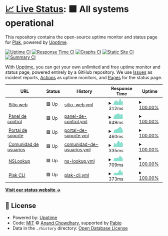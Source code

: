 # [📈 Live Status](https://status.plak.io): <!--live status--> **🟩 All systems operational**

This repository contains the open-source uptime monitor and status page for [Plak](https://plak.io), powered by [Upptime](https://github.com/upptime/upptime).

[![Uptime CI](https://github.com/plakio/uptime/workflows/Uptime%20CI/badge.svg)](https://github.com/plakio/uptime/actions?query=workflow%3A%22Uptime+CI%22)
[![Response Time CI](https://github.com/plakio/uptime/workflows/Response%20Time%20CI/badge.svg)](https://github.com/plakio/uptime/actions?query=workflow%3A%22Response+Time+CI%22)
[![Graphs CI](https://github.com/plakio/uptime/workflows/Graphs%20CI/badge.svg)](https://github.com/plakio/uptime/actions?query=workflow%3A%22Graphs+CI%22)
[![Static Site CI](https://github.com/plakio/uptime/workflows/Static%20Site%20CI/badge.svg)](https://github.com/plakio/uptime/actions?query=workflow%3A%22Static+Site+CI%22)
[![Summary CI](https://github.com/plakio/uptime/workflows/Summary%20CI/badge.svg)](https://github.com/plakio/uptime/actions?query=workflow%3A%22Summary+CI%22)

With [Upptime](https://upptime.js.org), you can get your own unlimited and free uptime monitor and status page, powered entirely by a GitHub repository. We use [Issues](https://github.com/plakio/uptime/issues) as incident reports, [Actions](https://github.com/plakio/uptime/actions) as uptime monitors, and [Pages](https://status.plak.io) for the status page.

<!--start: status pages-->
<!-- This summary is generated by Upptime (https://github.com/upptime/upptime) -->
<!-- Do not edit this manually, your changes will be overwritten -->
<!-- prettier-ignore -->
| URL | Status | History | Response Time | Uptime |
| --- | ------ | ------- | ------------- | ------ |
| <img alt="" src="https://raw.githubusercontent.com/plakio/uptime/master/assets/plak-icon.svg" height="13"> [Sitio web](https://plak.io/) | 🟩 Up | [sitio-web.yml](https://github.com/plakio/status/commits/HEAD/history/sitio-web.yml) | <details><summary><img alt="Response time graph" src="./graphs/sitio-web/response-time-week.png" height="20"> 312ms</summary><br><a href="https://status.plak.io/history/sitio-web"><img alt="Response time 267" src="https://img.shields.io/endpoint?url=https%3A%2F%2Fraw.githubusercontent.com%2Fplakio%2Fstatus%2FHEAD%2Fapi%2Fsitio-web%2Fresponse-time.json"></a><br><a href="https://status.plak.io/history/sitio-web"><img alt="24-hour response time 315" src="https://img.shields.io/endpoint?url=https%3A%2F%2Fraw.githubusercontent.com%2Fplakio%2Fstatus%2FHEAD%2Fapi%2Fsitio-web%2Fresponse-time-day.json"></a><br><a href="https://status.plak.io/history/sitio-web"><img alt="7-day response time 312" src="https://img.shields.io/endpoint?url=https%3A%2F%2Fraw.githubusercontent.com%2Fplakio%2Fstatus%2FHEAD%2Fapi%2Fsitio-web%2Fresponse-time-week.json"></a><br><a href="https://status.plak.io/history/sitio-web"><img alt="30-day response time 260" src="https://img.shields.io/endpoint?url=https%3A%2F%2Fraw.githubusercontent.com%2Fplakio%2Fstatus%2FHEAD%2Fapi%2Fsitio-web%2Fresponse-time-month.json"></a><br><a href="https://status.plak.io/history/sitio-web"><img alt="1-year response time 267" src="https://img.shields.io/endpoint?url=https%3A%2F%2Fraw.githubusercontent.com%2Fplakio%2Fstatus%2FHEAD%2Fapi%2Fsitio-web%2Fresponse-time-year.json"></a></details> | <details><summary><a href="https://status.plak.io/history/sitio-web">100.00%</a></summary><a href="https://status.plak.io/history/sitio-web"><img alt="All-time uptime 100.00%" src="https://img.shields.io/endpoint?url=https%3A%2F%2Fraw.githubusercontent.com%2Fplakio%2Fstatus%2FHEAD%2Fapi%2Fsitio-web%2Fuptime.json"></a><br><a href="https://status.plak.io/history/sitio-web"><img alt="24-hour uptime 100.00%" src="https://img.shields.io/endpoint?url=https%3A%2F%2Fraw.githubusercontent.com%2Fplakio%2Fstatus%2FHEAD%2Fapi%2Fsitio-web%2Fuptime-day.json"></a><br><a href="https://status.plak.io/history/sitio-web"><img alt="7-day uptime 100.00%" src="https://img.shields.io/endpoint?url=https%3A%2F%2Fraw.githubusercontent.com%2Fplakio%2Fstatus%2FHEAD%2Fapi%2Fsitio-web%2Fuptime-week.json"></a><br><a href="https://status.plak.io/history/sitio-web"><img alt="30-day uptime 100.00%" src="https://img.shields.io/endpoint?url=https%3A%2F%2Fraw.githubusercontent.com%2Fplakio%2Fstatus%2FHEAD%2Fapi%2Fsitio-web%2Fuptime-month.json"></a><br><a href="https://status.plak.io/history/sitio-web"><img alt="1-year uptime 100.00%" src="https://img.shields.io/endpoint?url=https%3A%2F%2Fraw.githubusercontent.com%2Fplakio%2Fstatus%2FHEAD%2Fapi%2Fsitio-web%2Fuptime-year.json"></a></details>
| <img alt="" src="https://raw.githubusercontent.com/plakio/uptime/master/assets/plak-icon.svg" height="13"> [Panel de control](https://cloud.plak.io/login) | 🟩 Up | [panel-de-control.yml](https://github.com/plakio/status/commits/HEAD/history/panel-de-control.yml) | <details><summary><img alt="Response time graph" src="./graphs/panel-de-control/response-time-week.png" height="20"> 849ms</summary><br><a href="https://status.plak.io/history/panel-de-control"><img alt="Response time 733" src="https://img.shields.io/endpoint?url=https%3A%2F%2Fraw.githubusercontent.com%2Fplakio%2Fstatus%2FHEAD%2Fapi%2Fpanel-de-control%2Fresponse-time.json"></a><br><a href="https://status.plak.io/history/panel-de-control"><img alt="24-hour response time 759" src="https://img.shields.io/endpoint?url=https%3A%2F%2Fraw.githubusercontent.com%2Fplakio%2Fstatus%2FHEAD%2Fapi%2Fpanel-de-control%2Fresponse-time-day.json"></a><br><a href="https://status.plak.io/history/panel-de-control"><img alt="7-day response time 849" src="https://img.shields.io/endpoint?url=https%3A%2F%2Fraw.githubusercontent.com%2Fplakio%2Fstatus%2FHEAD%2Fapi%2Fpanel-de-control%2Fresponse-time-week.json"></a><br><a href="https://status.plak.io/history/panel-de-control"><img alt="30-day response time 767" src="https://img.shields.io/endpoint?url=https%3A%2F%2Fraw.githubusercontent.com%2Fplakio%2Fstatus%2FHEAD%2Fapi%2Fpanel-de-control%2Fresponse-time-month.json"></a><br><a href="https://status.plak.io/history/panel-de-control"><img alt="1-year response time 733" src="https://img.shields.io/endpoint?url=https%3A%2F%2Fraw.githubusercontent.com%2Fplakio%2Fstatus%2FHEAD%2Fapi%2Fpanel-de-control%2Fresponse-time-year.json"></a></details> | <details><summary><a href="https://status.plak.io/history/panel-de-control">100.00%</a></summary><a href="https://status.plak.io/history/panel-de-control"><img alt="All-time uptime 100.00%" src="https://img.shields.io/endpoint?url=https%3A%2F%2Fraw.githubusercontent.com%2Fplakio%2Fstatus%2FHEAD%2Fapi%2Fpanel-de-control%2Fuptime.json"></a><br><a href="https://status.plak.io/history/panel-de-control"><img alt="24-hour uptime 100.00%" src="https://img.shields.io/endpoint?url=https%3A%2F%2Fraw.githubusercontent.com%2Fplakio%2Fstatus%2FHEAD%2Fapi%2Fpanel-de-control%2Fuptime-day.json"></a><br><a href="https://status.plak.io/history/panel-de-control"><img alt="7-day uptime 100.00%" src="https://img.shields.io/endpoint?url=https%3A%2F%2Fraw.githubusercontent.com%2Fplakio%2Fstatus%2FHEAD%2Fapi%2Fpanel-de-control%2Fuptime-week.json"></a><br><a href="https://status.plak.io/history/panel-de-control"><img alt="30-day uptime 100.00%" src="https://img.shields.io/endpoint?url=https%3A%2F%2Fraw.githubusercontent.com%2Fplakio%2Fstatus%2FHEAD%2Fapi%2Fpanel-de-control%2Fuptime-month.json"></a><br><a href="https://status.plak.io/history/panel-de-control"><img alt="1-year uptime 100.00%" src="https://img.shields.io/endpoint?url=https%3A%2F%2Fraw.githubusercontent.com%2Fplakio%2Fstatus%2FHEAD%2Fapi%2Fpanel-de-control%2Fuptime-year.json"></a></details>
| <img alt="" src="https://raw.githubusercontent.com/plakio/uptime/master/assets/plak-icon.svg" height="13"> [Portal de soporte](https://soporte.plak.io/) | 🟩 Up | [portal-de-soporte.yml](https://github.com/plakio/status/commits/HEAD/history/portal-de-soporte.yml) | <details><summary><img alt="Response time graph" src="./graphs/portal-de-soporte/response-time-week.png" height="20"> 460ms</summary><br><a href="https://status.plak.io/history/portal-de-soporte"><img alt="Response time 338" src="https://img.shields.io/endpoint?url=https%3A%2F%2Fraw.githubusercontent.com%2Fplakio%2Fstatus%2FHEAD%2Fapi%2Fportal-de-soporte%2Fresponse-time.json"></a><br><a href="https://status.plak.io/history/portal-de-soporte"><img alt="24-hour response time 264" src="https://img.shields.io/endpoint?url=https%3A%2F%2Fraw.githubusercontent.com%2Fplakio%2Fstatus%2FHEAD%2Fapi%2Fportal-de-soporte%2Fresponse-time-day.json"></a><br><a href="https://status.plak.io/history/portal-de-soporte"><img alt="7-day response time 460" src="https://img.shields.io/endpoint?url=https%3A%2F%2Fraw.githubusercontent.com%2Fplakio%2Fstatus%2FHEAD%2Fapi%2Fportal-de-soporte%2Fresponse-time-week.json"></a><br><a href="https://status.plak.io/history/portal-de-soporte"><img alt="30-day response time 351" src="https://img.shields.io/endpoint?url=https%3A%2F%2Fraw.githubusercontent.com%2Fplakio%2Fstatus%2FHEAD%2Fapi%2Fportal-de-soporte%2Fresponse-time-month.json"></a><br><a href="https://status.plak.io/history/portal-de-soporte"><img alt="1-year response time 338" src="https://img.shields.io/endpoint?url=https%3A%2F%2Fraw.githubusercontent.com%2Fplakio%2Fstatus%2FHEAD%2Fapi%2Fportal-de-soporte%2Fresponse-time-year.json"></a></details> | <details><summary><a href="https://status.plak.io/history/portal-de-soporte">100.00%</a></summary><a href="https://status.plak.io/history/portal-de-soporte"><img alt="All-time uptime 100.00%" src="https://img.shields.io/endpoint?url=https%3A%2F%2Fraw.githubusercontent.com%2Fplakio%2Fstatus%2FHEAD%2Fapi%2Fportal-de-soporte%2Fuptime.json"></a><br><a href="https://status.plak.io/history/portal-de-soporte"><img alt="24-hour uptime 100.00%" src="https://img.shields.io/endpoint?url=https%3A%2F%2Fraw.githubusercontent.com%2Fplakio%2Fstatus%2FHEAD%2Fapi%2Fportal-de-soporte%2Fuptime-day.json"></a><br><a href="https://status.plak.io/history/portal-de-soporte"><img alt="7-day uptime 100.00%" src="https://img.shields.io/endpoint?url=https%3A%2F%2Fraw.githubusercontent.com%2Fplakio%2Fstatus%2FHEAD%2Fapi%2Fportal-de-soporte%2Fuptime-week.json"></a><br><a href="https://status.plak.io/history/portal-de-soporte"><img alt="30-day uptime 100.00%" src="https://img.shields.io/endpoint?url=https%3A%2F%2Fraw.githubusercontent.com%2Fplakio%2Fstatus%2FHEAD%2Fapi%2Fportal-de-soporte%2Fuptime-month.json"></a><br><a href="https://status.plak.io/history/portal-de-soporte"><img alt="1-year uptime 100.00%" src="https://img.shields.io/endpoint?url=https%3A%2F%2Fraw.githubusercontent.com%2Fplakio%2Fstatus%2FHEAD%2Fapi%2Fportal-de-soporte%2Fuptime-year.json"></a></details>
| <img alt="" src="https://raw.githubusercontent.com/plakio/uptime/master/assets/plak-icon.svg" height="13"> [Comunidad de usuarios](https://comunidad.plak.io/) | 🟩 Up | [comunidad-de-usuarios.yml](https://github.com/plakio/status/commits/HEAD/history/comunidad-de-usuarios.yml) | <details><summary><img alt="Response time graph" src="./graphs/comunidad-de-usuarios/response-time-week.png" height="20"> 335ms</summary><br><a href="https://status.plak.io/history/comunidad-de-usuarios"><img alt="Response time 285" src="https://img.shields.io/endpoint?url=https%3A%2F%2Fraw.githubusercontent.com%2Fplakio%2Fstatus%2FHEAD%2Fapi%2Fcomunidad-de-usuarios%2Fresponse-time.json"></a><br><a href="https://status.plak.io/history/comunidad-de-usuarios"><img alt="24-hour response time 264" src="https://img.shields.io/endpoint?url=https%3A%2F%2Fraw.githubusercontent.com%2Fplakio%2Fstatus%2FHEAD%2Fapi%2Fcomunidad-de-usuarios%2Fresponse-time-day.json"></a><br><a href="https://status.plak.io/history/comunidad-de-usuarios"><img alt="7-day response time 335" src="https://img.shields.io/endpoint?url=https%3A%2F%2Fraw.githubusercontent.com%2Fplakio%2Fstatus%2FHEAD%2Fapi%2Fcomunidad-de-usuarios%2Fresponse-time-week.json"></a><br><a href="https://status.plak.io/history/comunidad-de-usuarios"><img alt="30-day response time 294" src="https://img.shields.io/endpoint?url=https%3A%2F%2Fraw.githubusercontent.com%2Fplakio%2Fstatus%2FHEAD%2Fapi%2Fcomunidad-de-usuarios%2Fresponse-time-month.json"></a><br><a href="https://status.plak.io/history/comunidad-de-usuarios"><img alt="1-year response time 285" src="https://img.shields.io/endpoint?url=https%3A%2F%2Fraw.githubusercontent.com%2Fplakio%2Fstatus%2FHEAD%2Fapi%2Fcomunidad-de-usuarios%2Fresponse-time-year.json"></a></details> | <details><summary><a href="https://status.plak.io/history/comunidad-de-usuarios">100.00%</a></summary><a href="https://status.plak.io/history/comunidad-de-usuarios"><img alt="All-time uptime 100.00%" src="https://img.shields.io/endpoint?url=https%3A%2F%2Fraw.githubusercontent.com%2Fplakio%2Fstatus%2FHEAD%2Fapi%2Fcomunidad-de-usuarios%2Fuptime.json"></a><br><a href="https://status.plak.io/history/comunidad-de-usuarios"><img alt="24-hour uptime 100.00%" src="https://img.shields.io/endpoint?url=https%3A%2F%2Fraw.githubusercontent.com%2Fplakio%2Fstatus%2FHEAD%2Fapi%2Fcomunidad-de-usuarios%2Fuptime-day.json"></a><br><a href="https://status.plak.io/history/comunidad-de-usuarios"><img alt="7-day uptime 100.00%" src="https://img.shields.io/endpoint?url=https%3A%2F%2Fraw.githubusercontent.com%2Fplakio%2Fstatus%2FHEAD%2Fapi%2Fcomunidad-de-usuarios%2Fuptime-week.json"></a><br><a href="https://status.plak.io/history/comunidad-de-usuarios"><img alt="30-day uptime 100.00%" src="https://img.shields.io/endpoint?url=https%3A%2F%2Fraw.githubusercontent.com%2Fplakio%2Fstatus%2FHEAD%2Fapi%2Fcomunidad-de-usuarios%2Fuptime-month.json"></a><br><a href="https://status.plak.io/history/comunidad-de-usuarios"><img alt="1-year uptime 100.00%" src="https://img.shields.io/endpoint?url=https%3A%2F%2Fraw.githubusercontent.com%2Fplakio%2Fstatus%2FHEAD%2Fapi%2Fcomunidad-de-usuarios%2Fuptime-year.json"></a></details>
| <img alt="" src="https://raw.githubusercontent.com/plakio/uptime/master/assets/plak-icon.svg" height="13"> [NSLookup](https://lookup.plak.io/) | 🟩 Up | [ns-lookup.yml](https://github.com/plakio/status/commits/HEAD/history/ns-lookup.yml) | <details><summary><img alt="Response time graph" src="./graphs/ns-lookup/response-time-week.png" height="20"> 709ms</summary><br><a href="https://status.plak.io/history/ns-lookup"><img alt="Response time 604" src="https://img.shields.io/endpoint?url=https%3A%2F%2Fraw.githubusercontent.com%2Fplakio%2Fstatus%2FHEAD%2Fapi%2Fns-lookup%2Fresponse-time.json"></a><br><a href="https://status.plak.io/history/ns-lookup"><img alt="24-hour response time 591" src="https://img.shields.io/endpoint?url=https%3A%2F%2Fraw.githubusercontent.com%2Fplakio%2Fstatus%2FHEAD%2Fapi%2Fns-lookup%2Fresponse-time-day.json"></a><br><a href="https://status.plak.io/history/ns-lookup"><img alt="7-day response time 709" src="https://img.shields.io/endpoint?url=https%3A%2F%2Fraw.githubusercontent.com%2Fplakio%2Fstatus%2FHEAD%2Fapi%2Fns-lookup%2Fresponse-time-week.json"></a><br><a href="https://status.plak.io/history/ns-lookup"><img alt="30-day response time 610" src="https://img.shields.io/endpoint?url=https%3A%2F%2Fraw.githubusercontent.com%2Fplakio%2Fstatus%2FHEAD%2Fapi%2Fns-lookup%2Fresponse-time-month.json"></a><br><a href="https://status.plak.io/history/ns-lookup"><img alt="1-year response time 604" src="https://img.shields.io/endpoint?url=https%3A%2F%2Fraw.githubusercontent.com%2Fplakio%2Fstatus%2FHEAD%2Fapi%2Fns-lookup%2Fresponse-time-year.json"></a></details> | <details><summary><a href="https://status.plak.io/history/ns-lookup">100.00%</a></summary><a href="https://status.plak.io/history/ns-lookup"><img alt="All-time uptime 100.00%" src="https://img.shields.io/endpoint?url=https%3A%2F%2Fraw.githubusercontent.com%2Fplakio%2Fstatus%2FHEAD%2Fapi%2Fns-lookup%2Fuptime.json"></a><br><a href="https://status.plak.io/history/ns-lookup"><img alt="24-hour uptime 100.00%" src="https://img.shields.io/endpoint?url=https%3A%2F%2Fraw.githubusercontent.com%2Fplakio%2Fstatus%2FHEAD%2Fapi%2Fns-lookup%2Fuptime-day.json"></a><br><a href="https://status.plak.io/history/ns-lookup"><img alt="7-day uptime 100.00%" src="https://img.shields.io/endpoint?url=https%3A%2F%2Fraw.githubusercontent.com%2Fplakio%2Fstatus%2FHEAD%2Fapi%2Fns-lookup%2Fuptime-week.json"></a><br><a href="https://status.plak.io/history/ns-lookup"><img alt="30-day uptime 100.00%" src="https://img.shields.io/endpoint?url=https%3A%2F%2Fraw.githubusercontent.com%2Fplakio%2Fstatus%2FHEAD%2Fapi%2Fns-lookup%2Fuptime-month.json"></a><br><a href="https://status.plak.io/history/ns-lookup"><img alt="1-year uptime 100.00%" src="https://img.shields.io/endpoint?url=https%3A%2F%2Fraw.githubusercontent.com%2Fplakio%2Fstatus%2FHEAD%2Fapi%2Fns-lookup%2Fuptime-year.json"></a></details>
| <img alt="" src="https://raw.githubusercontent.com/plakio/uptime/master/assets/plakcli-icon.svg" height="13"> [Plak CLI](https://plak.sh/) | 🟩 Up | [plak-cli.yml](https://github.com/plakio/status/commits/HEAD/history/plak-cli.yml) | <details><summary><img alt="Response time graph" src="./graphs/plak-cli/response-time-week.png" height="20"> 373ms</summary><br><a href="https://status.plak.io/history/plak-cli"><img alt="Response time 294" src="https://img.shields.io/endpoint?url=https%3A%2F%2Fraw.githubusercontent.com%2Fplakio%2Fstatus%2FHEAD%2Fapi%2Fplak-cli%2Fresponse-time.json"></a><br><a href="https://status.plak.io/history/plak-cli"><img alt="24-hour response time 410" src="https://img.shields.io/endpoint?url=https%3A%2F%2Fraw.githubusercontent.com%2Fplakio%2Fstatus%2FHEAD%2Fapi%2Fplak-cli%2Fresponse-time-day.json"></a><br><a href="https://status.plak.io/history/plak-cli"><img alt="7-day response time 373" src="https://img.shields.io/endpoint?url=https%3A%2F%2Fraw.githubusercontent.com%2Fplakio%2Fstatus%2FHEAD%2Fapi%2Fplak-cli%2Fresponse-time-week.json"></a><br><a href="https://status.plak.io/history/plak-cli"><img alt="30-day response time 521" src="https://img.shields.io/endpoint?url=https%3A%2F%2Fraw.githubusercontent.com%2Fplakio%2Fstatus%2FHEAD%2Fapi%2Fplak-cli%2Fresponse-time-month.json"></a><br><a href="https://status.plak.io/history/plak-cli"><img alt="1-year response time 294" src="https://img.shields.io/endpoint?url=https%3A%2F%2Fraw.githubusercontent.com%2Fplakio%2Fstatus%2FHEAD%2Fapi%2Fplak-cli%2Fresponse-time-year.json"></a></details> | <details><summary><a href="https://status.plak.io/history/plak-cli">100.00%</a></summary><a href="https://status.plak.io/history/plak-cli"><img alt="All-time uptime 100.00%" src="https://img.shields.io/endpoint?url=https%3A%2F%2Fraw.githubusercontent.com%2Fplakio%2Fstatus%2FHEAD%2Fapi%2Fplak-cli%2Fuptime.json"></a><br><a href="https://status.plak.io/history/plak-cli"><img alt="24-hour uptime 100.00%" src="https://img.shields.io/endpoint?url=https%3A%2F%2Fraw.githubusercontent.com%2Fplakio%2Fstatus%2FHEAD%2Fapi%2Fplak-cli%2Fuptime-day.json"></a><br><a href="https://status.plak.io/history/plak-cli"><img alt="7-day uptime 100.00%" src="https://img.shields.io/endpoint?url=https%3A%2F%2Fraw.githubusercontent.com%2Fplakio%2Fstatus%2FHEAD%2Fapi%2Fplak-cli%2Fuptime-week.json"></a><br><a href="https://status.plak.io/history/plak-cli"><img alt="30-day uptime 100.00%" src="https://img.shields.io/endpoint?url=https%3A%2F%2Fraw.githubusercontent.com%2Fplakio%2Fstatus%2FHEAD%2Fapi%2Fplak-cli%2Fuptime-month.json"></a><br><a href="https://status.plak.io/history/plak-cli"><img alt="1-year uptime 100.00%" src="https://img.shields.io/endpoint?url=https%3A%2F%2Fraw.githubusercontent.com%2Fplakio%2Fstatus%2FHEAD%2Fapi%2Fplak-cli%2Fuptime-year.json"></a></details>

<!--end: status pages-->

[**Visit our status website →**](https://status.plak.io)

## 📄 License

- Powered by: [Upptime](https://github.com/upptime/upptime)
- Code: [MIT](./LICENSE) © [Anand Chowdhary](https://anandchowdhary.com), supported by [Pabio](https://pabio.com)
- Data in the `./history` directory: [Open Database License](https://opendatacommons.org/licenses/odbl/1-0/)
